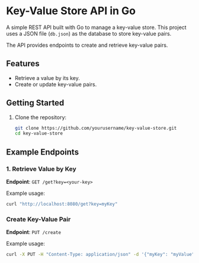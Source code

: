 # Key-Value Store API in Go

A simple REST API built with Go to manage a key-value store. This project uses a JSON file (`db.json`) as the database to store key-value pairs. 

The API provides endpoints to create and retrieve key-value pairs.

## Features
- Retrieve a value by its key.
- Create or update key-value pairs.

## Getting Started
1. Clone the repository:
   ```bash
   git clone https://github.com/yourusername/key-value-store.git
   cd key-value-store

## Example Endpoints

### 1. Retrieve Value by Key  
**Endpoint**: `GET /get?key=<your-key>`

Example usage:

```bash
curl "http://localhost:8080/get?key=myKey"
```

### Create Key-Value Pair  
**Endpoint**: `PUT /create`

Example usage:
```bash
curl -X PUT -H "Content-Type: application/json" -d '{"myKey": "myValue"}' http://localhost:8080/create
```
